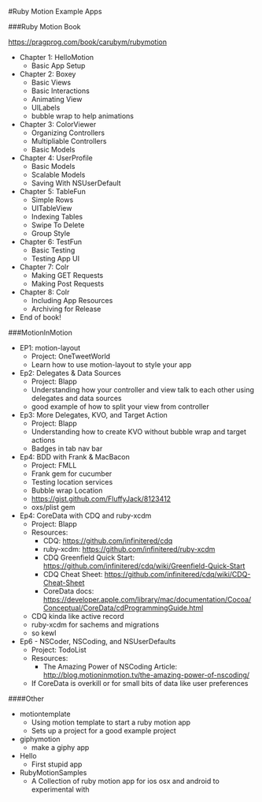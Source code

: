 #Ruby Motion Example Apps

###Ruby Motion Book

https://pragprog.com/book/carubym/rubymotion

- Chapter 1: HelloMotion
  - Basic App Setup
- Chapter 2: Boxey
  - Basic Views
  - Basic Interactions
  - Animating View
  - UILabels
  - bubble wrap to help animations
- Chapter 3: ColorViewer
  - Organizing Controllers
  - Multipliable Controllers
  - Basic Models
- Chapter 4: UserProfile
  - Basic Models
  - Scalable Models
  - Saving With NSUserDefault
- Chapter 5: TableFun
  - Simple Rows
  - UITableView
  - Indexing Tables
  - Swipe To Delete
  - Group Style
- Chapter 6: TestFun
  - Basic Testing
  - Testing App UI
- Chapter 7: Colr
  - Making GET Requests
  - Making Post Requests
- Chapter 8: Colr
  - Including App Resources
  - Archiving for Release
- End of book!


###MotionInMotion

- EP1: motion-layout
  - Project: OneTweetWorld
  - Learn how to use motion-layout to style your app
- Ep2: Delegates & Data Sources
  - Project: Blapp
  - Understanding how your controller and view talk to each other using delegates and data sources
  - good example of how to split your view from controller
- Ep3: More Delegates, KVO, and Target Action
  - Project: Blapp
  - Understanding how to create KVO without bubble wrap and target actions
  - Badges in tab nav bar
- Ep4: BDD with Frank & MacBacon
  - Project: FMLL
  - Frank gem for cucumber
  - Testing location services
  - Bubble wrap Location
  - https://gist.github.com/FluffyJack/8123412
  - oxs/plist gem
- Ep4: CoreData with CDQ and ruby-xcdm
  - Project: Blapp
  - Resources:
    - CDQ: https://github.com/infinitered/cdq
    - ruby-xcdm: https://github.com/infinitered/ruby-xcdm
    - CDQ Greenfield Quick Start: https://github.com/infinitered/cdq/wiki/Greenfield-Quick-Start
    - CDQ Cheat Sheet: https://github.com/infinitered/cdq/wiki/CDQ-Cheat-Sheet
    - CoreData docs: https://developer.apple.com/library/mac/documentation/Cocoa/Conceptual/CoreData/cdProgrammingGuide.html
  - CDQ kinda like active record
  - ruby-xcdm for sachems and migrations
  - so kewl
- Ep6 - NSCoder, NSCoding, and NSUserDefaults
  - Project: TodoList
  - Resources:
    - The Amazing Power of NSCoding Article: http://blog.motioninmotion.tv/the-amazing-power-of-nscoding/
  - If CoreData is overkill or for small bits of data like user preferences

####Other

- motiontemplate
  - Using motion template to start a ruby motion app
  - Sets up a project for a good example project
- giphymotion
  - make a giphy app
- Hello
  - First stupid app
- RubyMotionSamples
  - A Collection of ruby motion app for ios osx and android to experimental with
